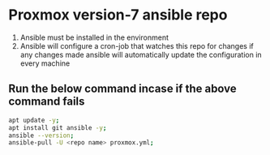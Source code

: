 # Proxmox version-7 ansible repo

1. Ansible must be installed in the environment
2. Ansible will configure a cron-job that watches this repo for changes if any changes made ansible will automatically update the configuration in every machine 

<!-- ## Run this command as a root user to install and run ansible
```sh
curl 172.16.16.65:8081/ansible/ | bash
  ```
The above command downloads a bash file from 172.16.16.65 and runs the following commands instead of running one by one -->

## Run the below command incase if the above command fails

```sh
apt update -y;
apt install git ansible -y;
ansible --version;
ansible-pull -U <repo name> proxmox.yml;
  ```

